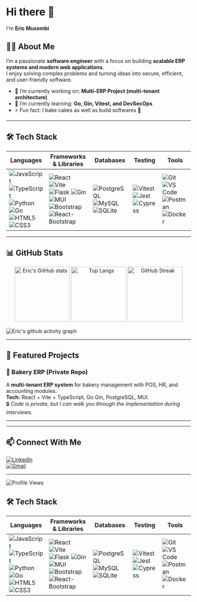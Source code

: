 # Hi there 👋  
I'm **Eric Musembi**  

## 👨‍💻 About Me  
I’m a passionate **software engineer** with a focus on building **scalable ERP systems and modern web applications**.  
I enjoy solving complex problems and turning ideas into secure, efficient, and user-friendly software.  

- 🔭 I’m currently working on: **Multi-ERP Project (multi-tenant architecture)**  
- 🌱 I’m currently learning: **Go, Gin, Vitest, and DevSecOps**  
-  ⚡ Fun fact: I bake cakes as well as build softwares 🍰   

---

## 🛠️ Tech Stack  

| Languages | Frameworks & Libraries | Databases | Testing | Tools |
|-----------|-------------------------|-----------|---------|-------|
| ![JavaScript](https://img.shields.io/badge/JavaScript-F7DF1E?logo=javascript&logoColor=black) ![TypeScript](https://img.shields.io/badge/TypeScript-3178C6?logo=typescript&logoColor=white) ![Python](https://img.shields.io/badge/Python-3776AB?logo=python&logoColor=white) ![Go](https://img.shields.io/badge/Go-00ADD8?logo=go&logoColor=white) ![HTML5](https://img.shields.io/badge/HTML5-E34F26?logo=html5&logoColor=white) ![CSS3](https://img.shields.io/badge/CSS3-1572B6?logo=css3&logoColor=white) | ![React](https://img.shields.io/badge/React-61DAFB?logo=react&logoColor=black) ![Vite](https://img.shields.io/badge/Vite-646CFF?logo=vite&logoColor=white) ![Flask](https://img.shields.io/badge/Flask-000000?logo=flask&logoColor=white) ![Gin](https://img.shields.io/badge/Gin-008080) ![MUI](https://img.shields.io/badge/MUI-0081CB?logo=mui&logoColor=white) ![Bootstrap](https://img.shields.io/badge/Bootstrap-7952B3?logo=bootstrap&logoColor=white) ![React-Bootstrap](https://img.shields.io/badge/React_Bootstrap-61DAFB?logo=react&logoColor=white) | ![PostgreSQL](https://img.shields.io/badge/PostgreSQL-336791?logo=postgresql&logoColor=white) ![MySQL](https://img.shields.io/badge/MySQL-4479A1?logo=mysql&logoColor=white) ![SQLite](https://img.shields.io/badge/SQLite-07405E?logo=sqlite&logoColor=white) | ![Vitest](https://img.shields.io/badge/Vitest-6E9F18?logo=vitest&logoColor=white) ![Jest](https://img.shields.io/badge/Jest-C21325?logo=jest&logoColor=white) ![Cypress](https://img.shields.io/badge/Cypress-17202C?logo=cypress&logoColor=white) | ![Git](https://img.shields.io/badge/Git-F05032?logo=git&logoColor=white) ![VS Code](https://img.shields.io/badge/VS_Code-007ACC?logo=visualstudiocode&logoColor=white) ![Postman](https://img.shields.io/badge/Postman-FF6C37?logo=postman&logoColor=white) ![Docker](https://img.shields.io/badge/Docker-2496ED?logo=docker&logoColor=white) |
---

## 📊 GitHub Stats  

<p align="center">
  <img src="https://github-readme-stats.vercel.app/api?username=Eric-2023&show_icons=true&theme=radical" alt="Eric's GitHub stats" height="150"/>
  <img src="https://github-readme-stats.vercel.app/api/top-langs/?username=Eric-2023&layout=compact&theme=radical" alt="Top Langs" height="150"/>
  <img src="https://streak-stats.demolab.com?user=Eric-2023&theme=radical&hide_border=true" alt="GitHub Streak" height="150"/>
</p>

![Eric's github activity graph](https://github-readme-activity-graph.vercel.app/graph?username=Eric-2023&theme=radical)

---

## 🚀 Featured Projects  

### 🥖 Bakery ERP (Private Repo)  
A **multi-tenant ERP system** for bakery management with POS, HR, and accounting modules.  
**Tech:** React + Vite + TypeScript, Go Gin, PostgreSQL, MUI.  
🔒 *Code is private, but I can walk you through the implementation during interviews.*  

---



---

## 📫 Connect With Me  

[![LinkedIn](https://img.shields.io/badge/LinkedIn-0A66C2?style=for-the-badge&logo=linkedin&logoColor=white)](https://linkedin.com/in/ericmusembi)  
[![Gmail](https://img.shields.io/badge/Email-D14836?style=for-the-badge&logo=gmail&logoColor=white)](mailto:ericmusembi2012@gmail.com)  

---

![Profile Views](https://komarev.com/ghpvc/?username=Eric-2023&label=Profile%20views&color=blue&style=flat)

## 🛠️ Tech Stack  

| Languages | Frameworks & Libraries | Databases | Testing | Tools |
|-----------|-------------------------|-----------|---------|-------|
| ![JavaScript](https://img.shields.io/badge/JavaScript-F7DF1E?logo=javascript&logoColor=black) ![TypeScript](https://img.shields.io/badge/TypeScript-3178C6?logo=typescript&logoColor=white) ![Python](https://img.shields.io/badge/Python-3776AB?logo=python&logoColor=white) ![Go](https://img.shields.io/badge/Go-00ADD8?logo=go&logoColor=white) ![HTML5](https://img.shields.io/badge/HTML5-E34F26?logo=html5&logoColor=white) ![CSS3](https://img.shields.io/badge/CSS3-1572B6?logo=css3&logoColor=white) | ![React](https://img.shields.io/badge/React-61DAFB?logo=react&logoColor=black) ![Vite](https://img.shields.io/badge/Vite-646CFF?logo=vite&logoColor=white) ![Flask](https://img.shields.io/badge/Flask-000000?logo=flask&logoColor=white) ![Gin](https://img.shields.io/badge/Gin-008080) ![MUI](https://img.shields.io/badge/MUI-0081CB?logo=mui&logoColor=white) ![Bootstrap](https://img.shields.io/badge/Bootstrap-7952B3?logo=bootstrap&logoColor=white) ![React-Bootstrap](https://img.shields.io/badge/React_Bootstrap-61DAFB?logo=react&logoColor=white) | ![PostgreSQL](https://img.shields.io/badge/PostgreSQL-336791?logo=postgresql&logoColor=white) ![MySQL](https://img.shields.io/badge/MySQL-4479A1?logo=mysql&logoColor=white) ![SQLite](https://img.shields.io/badge/SQLite-07405E?logo=sqlite&logoColor=white) | ![Vitest](https://img.shields.io/badge/Vitest-6E9F18?logo=vitest&logoColor=white) ![Jest](https://img.shields.io/badge/Jest-C21325?logo=jest&logoColor=white) ![Cypress](https://img.shields.io/badge/Cypress-17202C?logo=cypress&logoColor=white) | ![Git](https://img.shields.io/badge/Git-F05032?logo=git&logoColor=white) ![VS Code](https://img.shields.io/badge/VS_Code-007ACC?logo=visualstudiocode&logoColor=white) ![Postman](https://img.shields.io/badge/Postman-FF6C37?logo=postman&logoColor=white) ![Docker](https://img.shields.io/badge/Docker-2496ED?logo=docker&logoColor=white) |

